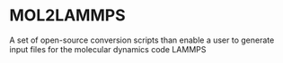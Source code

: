 # MOL2LAMMPS
A set of open-source conversion scripts than enable a user to generate input files for the molecular dynamics code LAMMPS
